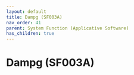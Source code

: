 ```yaml
---
layout: default
title: Dampg (SF003A)
nav_order: 41
parent: System Function (Applicative Software)
has_children: true
---
```

# Dampg (SF003A)
